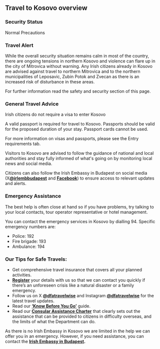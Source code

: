 ## Travel to Kosovo overview

### **Security Status**

Normal Precautions

### **Travel Alert**

While the overall security situation remains calm in most of the country, there are ongoing tensions in northern Kosovo and violence can flare up in the city of Mitrovica without warning. Any Irish citizens already in Kosovo are advised against travel to northern Mitrovica and to the northern municipalities of Leposavic, Zubin Potok and Zvecan as there is an increased risk of disturbance in these areas.

For further information read the safety and security section of this page.

### **General Travel Advice**

Irish citizens do not require a visa to enter Kosovo

A valid passport is required for travel to Kosovo. Passports should be valid for the proposed duration of your stay. Passport cards cannot be used.

For more information on visas and passports, please see the Entry requirements tab.

Visitors to Kosovo are advised to follow the guidance of national and local authorities and stay fully informed of what's going on by monitoring local news and social media.

Citizens can also follow the Irish Embassy in Budapest on social media (X[**@irlembbudapest**](https://twitter.com/irlembbudapest) and [**Facebook**](https://www.facebook.com/irlembbudapest)) to ensure access to relevant updates and alerts.

### **Emergency Assistance**

The best help is often close at hand so if you have problems, try talking to your local contacts, tour operator representative or hotel management.

You can contact the emergency services in Kosovo by dialling 94. Specific emergency numbers are:

* Police: 192
* Fire brigade: 193
* Ambulance: 194

### **Our Tips for Safe Travels:**

* Get comprehensive travel insurance that covers all your planned activities.
* [**Register**](https://www.ireland.ie/en/dfa/overseas-travel/citizens-registration/) your details with us so that we can contact you quickly if there’s an unforeseen crisis like a natural disaster or a family emergency.
* Follow us on X [**@dfatravelwise**](https://www.twitter.com/DFATravelWise) and Instagram [**@dfatravelwise**](https://www.instagram.com/dfatravelwise/) for the latest travel updates.
* Read our [**‘Know Before You Go’**](https://www.ireland.ie/en/dfa/overseas-travel/know-before-you-go-/) guide.
* Read our [**Consular Assistance Charter**](https://www.ireland.ie/en/dfa/overseas-travel/assistance-abroad/consular-assistance-charter/) that clearly sets out the assistance that can be provided to citizens in difficulty overseas, and the limits of what the Department can do.

As there is no Irish Embassy in Kosovo we are limited in the help we can offer you in an emergency. However, if you need assistance, you can contact the [**Irish Embassy in Budapest**](https://www.ireland.ie/en/hungary/budapest/)**.**